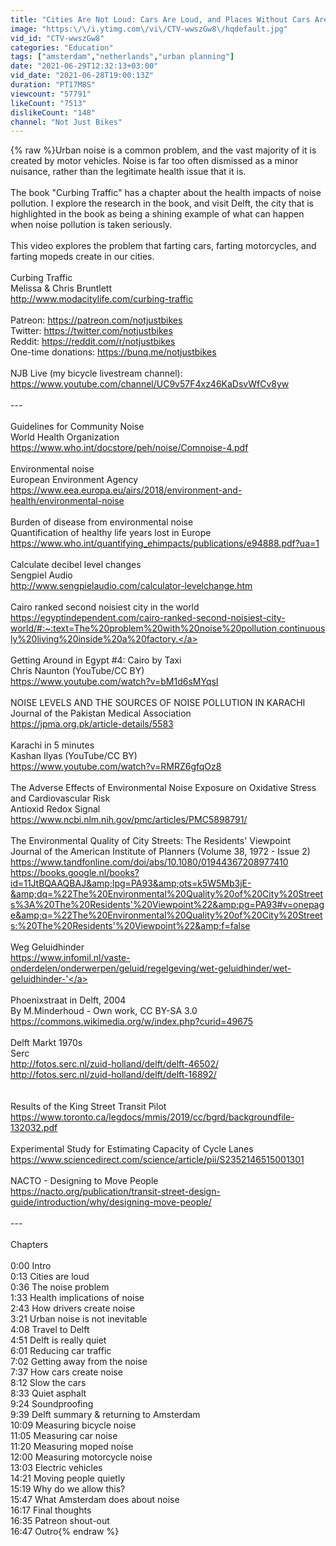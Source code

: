 ```yaml
---
title: "Cities Are Not Loud: Cars Are Loud, and Places Without Cars Are Quiet"
image: "https:\/\/i.ytimg.com\/vi\/CTV-wwszGw8\/hqdefault.jpg"
vid_id: "CTV-wwszGw8"
categories: "Education"
tags: ["amsterdam","netherlands","urban planning"]
date: "2021-06-29T12:32:13+03:00"
vid_date: "2021-06-28T19:00:13Z"
duration: "PT17M8S"
viewcount: "57791"
likeCount: "7513"
dislikeCount: "148"
channel: "Not Just Bikes"
---
```

{% raw %}Urban noise is a common problem, and the vast majority of it is created by motor vehicles. Noise is far too often dismissed as a minor nuisance, rather than the legitimate health issue that it is.<br /><br />The book &quot;Curbing Traffic&quot; has a chapter about the health impacts of noise pollution. I explore the research in the book, and visit Delft, the city that is highlighted in the book as being a shining example of what can happen when noise pollution is taken seriously.<br /><br />This video explores the problem that farting cars, farting motorcycles, and farting mopeds create in our cities.<br /><br />Curbing Traffic<br />Melissa &amp; Chris Bruntlett<br /><a rel="nofollow" target="blank" href="http://www.modacitylife.com/curbing-traffic">http://www.modacitylife.com/curbing-traffic</a><br /><br />Patreon: <a rel="nofollow" target="blank" href="https://patreon.com/notjustbikes">https://patreon.com/notjustbikes</a><br />Twitter: <a rel="nofollow" target="blank" href="https://twitter.com/notjustbikes">https://twitter.com/notjustbikes</a><br />Reddit: <a rel="nofollow" target="blank" href="https://reddit.com/r/notjustbikes">https://reddit.com/r/notjustbikes</a><br />One-time donations: <a rel="nofollow" target="blank" href="https://bunq.me/notjustbikes">https://bunq.me/notjustbikes</a><br /><br />NJB Live (my bicycle livestream channel):<br /><a rel="nofollow" target="blank" href="https://www.youtube.com/channel/UC9v57F4xz46KaDsvWfCv8yw">https://www.youtube.com/channel/UC9v57F4xz46KaDsvWfCv8yw</a><br /><br />---<br /><br />Guidelines for Community Noise<br />World Health Organization<br /><a rel="nofollow" target="blank" href="https://www.who.int/docstore/peh/noise/Comnoise-4.pdf">https://www.who.int/docstore/peh/noise/Comnoise-4.pdf</a><br /><br />Environmental noise<br />European Environment Agency<br /><a rel="nofollow" target="blank" href="https://www.eea.europa.eu/airs/2018/environment-and-health/environmental-noise">https://www.eea.europa.eu/airs/2018/environment-and-health/environmental-noise</a><br /><br />Burden of disease from environmental noise<br />Quantification of healthy life years lost in Europe<br /><a rel="nofollow" target="blank" href="https://www.who.int/quantifying_ehimpacts/publications/e94888.pdf?ua=1">https://www.who.int/quantifying_ehimpacts/publications/e94888.pdf?ua=1</a><br /><br />Calculate decibel level changes<br />Sengpiel Audio<br /><a rel="nofollow" target="blank" href="http://www.sengpielaudio.com/calculator-levelchange.htm">http://www.sengpielaudio.com/calculator-levelchange.htm</a><br /><br />Cairo ranked second noisiest city in the world<br /><a rel="nofollow" target="blank" href="https://egyptindependent.com/cairo-ranked-second-noisiest-city-world/#:~:text=The%20problem%20with%20noise%20pollution,continuously%20living%20inside%20a%20factory.">https://egyptindependent.com/cairo-ranked-second-noisiest-city-world/#:~:text=The%20problem%20with%20noise%20pollution,continuously%20living%20inside%20a%20factory.</a><br /><br />Getting Around in Egypt #4: Cairo by Taxi<br />Chris Naunton (YouTube/CC BY)<br /><a rel="nofollow" target="blank" href="https://www.youtube.com/watch?v=bM1d6sMYqsI">https://www.youtube.com/watch?v=bM1d6sMYqsI</a><br /><br />NOISE LEVELS AND THE SOURCES OF NOISE POLLUTION IN KARACHI<br />Journal of the Pakistan Medical Association<br /><a rel="nofollow" target="blank" href="https://jpma.org.pk/article-details/5583">https://jpma.org.pk/article-details/5583</a><br /><br />Karachi in 5 minutes<br />Kashan Ilyas (YouTube/CC BY)<br /><a rel="nofollow" target="blank" href="https://www.youtube.com/watch?v=RMRZ6gfqOz8">https://www.youtube.com/watch?v=RMRZ6gfqOz8</a><br /> <br />The Adverse Effects of Environmental Noise Exposure on Oxidative Stress and Cardiovascular Risk<br />Antioxid Redox Signal<br /><a rel="nofollow" target="blank" href="https://www.ncbi.nlm.nih.gov/pmc/articles/PMC5898791/">https://www.ncbi.nlm.nih.gov/pmc/articles/PMC5898791/</a><br /><br />The Environmental Quality of City Streets: The Residents' Viewpoint<br />Journal of the American Institute of Planners (Volume 38, 1972 - Issue 2)<br /><a rel="nofollow" target="blank" href="https://www.tandfonline.com/doi/abs/10.1080/01944367208977410">https://www.tandfonline.com/doi/abs/10.1080/01944367208977410</a><br /><a rel="nofollow" target="blank" href="https://books.google.nl/books?id=11JtBQAAQBAJ&amp;lpg=PA93&amp;ots=k5W5Mb3jE-&amp;dq=%22The%20Environmental%20Quality%20of%20City%20Streets%3A%20The%20Residents'%20Viewpoint%22&amp;pg=PA93#v=onepage&amp;q=%22The%20Environmental%20Quality%20of%20City%20Streets:%20The%20Residents'%20Viewpoint%22&amp;f=false">https://books.google.nl/books?id=11JtBQAAQBAJ&amp;lpg=PA93&amp;ots=k5W5Mb3jE-&amp;dq=%22The%20Environmental%20Quality%20of%20City%20Streets%3A%20The%20Residents'%20Viewpoint%22&amp;pg=PA93#v=onepage&amp;q=%22The%20Environmental%20Quality%20of%20City%20Streets:%20The%20Residents'%20Viewpoint%22&amp;f=false</a><br /><br />Weg Geluidhinder<br /><a rel="nofollow" target="blank" href="https://www.infomil.nl/vaste-onderdelen/onderwerpen/geluid/regelgeving/wet-geluidhinder/wet-geluidhinder-'">https://www.infomil.nl/vaste-onderdelen/onderwerpen/geluid/regelgeving/wet-geluidhinder/wet-geluidhinder-'</a><br /><br />Phoenixstraat in Delft, 2004<br />By M.Minderhoud - Own work, CC BY-SA 3.0<br /><a rel="nofollow" target="blank" href="https://commons.wikimedia.org/w/index.php?curid=49675">https://commons.wikimedia.org/w/index.php?curid=49675</a><br /><br />Delft Markt 1970s<br />Serc<br /><a rel="nofollow" target="blank" href="http://fotos.serc.nl/zuid-holland/delft/delft-46502/">http://fotos.serc.nl/zuid-holland/delft/delft-46502/</a><br /><a rel="nofollow" target="blank" href="http://fotos.serc.nl/zuid-holland/delft/delft-16892/">http://fotos.serc.nl/zuid-holland/delft/delft-16892/</a><br /><br /><br />Results of the King Street Transit Pilot<br /><a rel="nofollow" target="blank" href="https://www.toronto.ca/legdocs/mmis/2019/cc/bgrd/backgroundfile-132032.pdf">https://www.toronto.ca/legdocs/mmis/2019/cc/bgrd/backgroundfile-132032.pdf</a><br /><br />Experimental Study for Estimating Capacity of Cycle Lanes<br /><a rel="nofollow" target="blank" href="https://www.sciencedirect.com/science/article/pii/S2352146515001301">https://www.sciencedirect.com/science/article/pii/S2352146515001301</a><br /><br />NACTO - Designing to Move People<br /><a rel="nofollow" target="blank" href="https://nacto.org/publication/transit-street-design-guide/introduction/why/designing-move-people/">https://nacto.org/publication/transit-street-design-guide/introduction/why/designing-move-people/</a><br /><br />---<br /><br />Chapters<br /><br />0:00 Intro<br />0:13 Cities are loud<br />0:36 The noise problem<br />1:33 Health implications of noise<br />2:43 How drivers create noise<br />3:21 Urban noise is not inevitable<br />4:08 Travel to Delft<br />4:51 Delft is really quiet<br />6:01 Reducing car traffic<br />7:02 Getting away from the noise<br />7:37 How cars create noise<br />8:12 Slow the cars<br />8:33 Quiet asphalt<br />9:24 Soundproofing<br />9:39 Delft summary &amp; returning to Amsterdam<br />10:09 Measuring bicycle noise<br />11:05 Measuring car noise<br />11:20 Measuring moped noise<br />12:00 Measuring motorcycle noise<br />13:03 Electric vehicles<br />14:21 Moving people quietly<br />15:19 Why do we allow this?<br />15:47 What Amsterdam does about noise<br />16:17 Final thoughts<br />16:35 Patreon shout-out<br />16:47 Outro{% endraw %}
